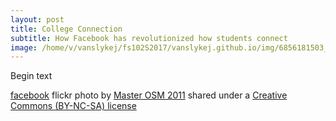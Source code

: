 ```yaml
---
layout: post
title: College Connection
subtitle: How Facebook has revolutionized how students connect
image: /home/v/vanslykej/fs102S2017/vanslykej.github.io/img/6856181503_5b87b73925_o(1).jpg
---
```

Begin text

<a title="facebook" href="https://flickr.com/photos/masterosm2011/6856181503">facebook</a> flickr photo by <a href="https://flickr.com/people/masterosm2011">Master OSM 2011</a> shared under a <a href="https://creativecommons.org/licenses/by-nc-sa/2.0/">Creative Commons (BY-NC-SA) license</a> </small>
